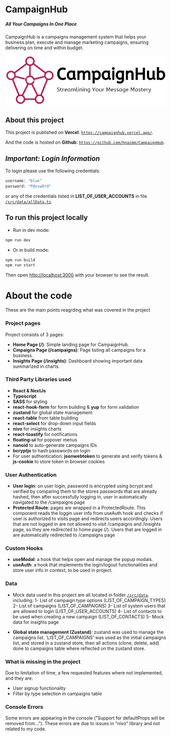 # CampaignHub

##### _All Your Campaigns In One Place_

CampaignHub is a campaigns management system that helps your business plan, execute and manage marketing campaigns, ensuring delivering on time and within budget.

![CampaignHub Logo](./public/CH_logo_full.png)

## About this project

This project is published on **Vercel**: [`https://campaignhub.vercel.app/`](https://campaignhub.vercel.app/).

And the code is hosted on **Github**: [`https://github.com/hnaimm/CampaignHub`](https://github.com/hnaimm/CampaignHub).

## _Important: Login Information_

To login please use the following credentials:

```bash
username: "blue"
password: "P@ssw0rd"
```

or any of the credentials listed in **LIST_OF_USER_ACCOUNTS** in file [`/src/data/allData.ts`]().

## To run this project locally

- Run in dev mode:

```bash
npm run dev
```

- Or in build mode:

```bash
npm run build
npm run start
```

Then open [http://localhost:3000](http://localhost:3000) with your browser to see the result.

# About the code

These are the main points reagrding what was covered in the project

### Project pages

Project consists of 3 pages:

- **Home Page (/)**: Simple landing page for CampaignHub.
- **Cmpaigns Page (/campaigns)**: Page listing all campaigns for a business.
- **Insights Page (/insights)**: Dashboard showing important data summarized in charts.

### Third Party Libraries used

- **React & NextJs**
- **Typescript**
- **SASS** for styling
- **react-hook-form** for form building & **yup** for form validation
- **zustand** for global state management
- **react-table** from table building
- **react-select** for drop-down input fields
- **nivo** for insights charts
- **react-toastify** for notifications
- **floating-ui** for popover menus
- **nanoid** to auto-generate campaigns IDs
- **bcryptjs** to hash passwords on login
- For user authentication: **jsonwebtoken** to generate and verify tokens & **js-cookie** to store token in browser cookies

### User Authentication

- **User login**: on user login, password is encrypted using bcrypt and verified by comparing them to the stores passwords that are already hashed, then after successfully logging in, user in automatically navigated to the /campaigns page
- **Protected Route**: pages are wrapped in a ProtectedRoute. This component reads the loggin user info from useAuth hook and checks if user is authorized to visits page and redirects users accordingly.
  Users that are not logged in are not allowed to visit /campaigns and /insights page, so they are redirected to home page (/).
  Users that are logged in are automatically redirected to /campaigns page

### Custom Hooks

- **useModal**: a hook that helps open and manage the popup modals.
- **useAuth**: a hook that implements the login/logout functionalities and store user info in context, to be used in project.

### Data

- Mock data used in this project are all located in folder [`/src/data`](), including:
  1- List of campaign type options (LIST_OF_CAMPAIGN_TYPES)
  2- List of campaigns (LIST_OF_CAMPAIGNS)
  3- List of system users that are allowed to login (LIST_OF_USER_ACCOUNTS)
  4- List of contacts to be used when creating a new campaign (LIST_OF_CONTACTS)
  5- Mock data for insights page

- **Global state management (Zustand)**: zustand was used to manage the campaigns list.
  'LIST_OF_CAMPAIGNS' was used as the initial campaigns list, and stored in a zustand store, then all actions (clone, delete, add) done to campaigns table where reflected on the zustand store.

### What is missing in the project

Due to limitation of time, a few requested features where not implemented, and they are:

- User signup functionality
- Filter by type selection in campaigns table

### Console Errors

Some errors are appearing in the console ("Support for defaultProps will be removed from..."). These errors are due to issues in "nivo" library and not related to my code.
